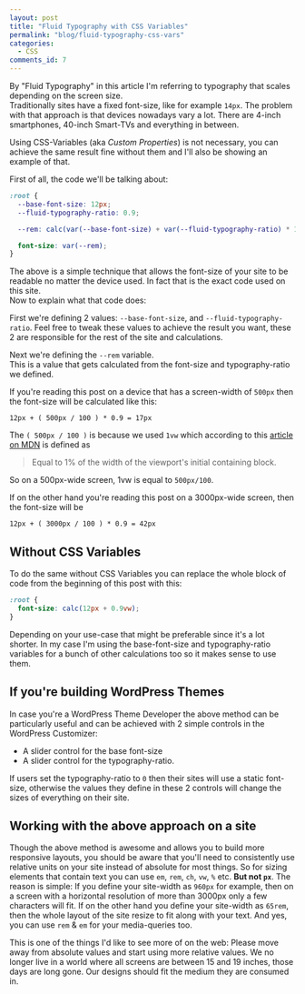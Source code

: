 ```yaml
---
layout: post
title: "Fluid Typography with CSS Variables"
permalink: "blog/fluid-typography-css-vars"
categories:
  - CSS
comments_id: 7
---
```


By "Fluid Typography" in this article I'm referring to typography that scales depending on the screen size.  
Traditionally sites have a fixed font-size, like for example `14px`. The problem with that approach is that devices nowadays vary a lot. There are 4-inch smartphones, 40-inch Smart-TVs and everything in between.

Using CSS-Variables (aka _Custom Properties_) is not necessary, you can achieve the same result fine without them and I'll also be showing an example of that.

First of all, the code we'll be talking about:
```css
:root {
  --base-font-size: 12px;
  --fluid-typography-ratio: 0.9;

  --rem: calc(var(--base-font-size) + var(--fluid-typography-ratio) * 1vw);

  font-size: var(--rem);
}
```

The above is a simple technique that allows the font-size of your site to be readable no matter the device used. In fact that is the exact code used on this site.  
Now to explain what that code does:

First we're defining 2 values: `--base-font-size`, and `--fluid-typography-ratio`. Feel free to tweak these values to achieve the result you want, these 2 are responsible for the rest of the site and calculations.

Next we're defining the `--rem` variable.  
This is a value that gets calculated from the font-size and typography-ratio we defined.

If you're reading this post on a device that has a screen-width of `500px` then the font-size will be calculated like this:
```
12px + ( 500px / 100 ) * 0.9 = 17px
```
The `( 500px / 100 )` is because we used `1vw` which according to this [article on MDN](https://developer.mozilla.org/en-US/docs/Web/CSS/length) is defined as

> Equal to 1% of the width of the viewport's initial containing block.

So on a 500px-wide screen, 1vw is equal to `500px/100`.

If on the other hand you're reading this post on a 3000px-wide screen, then the font-size will be 
```
12px + ( 3000px / 100 ) * 0.9 = 42px
```

## Without CSS Variables

To do the same without CSS Variables you can replace the whole block of code from the beginning of this post with this:
```css
:root {
  font-size: calc(12px + 0.9vw);
}
```

Depending on your use-case that might be preferable since it's a lot shorter. In my case I'm using the base-font-size and typography-ratio variables for a bunch of other calculations too so it makes sense to use them.

## If you're building WordPress Themes

In case you're a WordPress Theme Developer the above method can be particularly useful and can be achieved with 2 simple controls in the WordPress Customizer:
* A slider control for the base font-size
* A slider control for the typography-ratio.

If users set the typography-ratio to `0` then their sites will use a static font-size, otherwise the values they define in these 2 controls will change the sizes of everything on their site.  

## Working with the above approach on a site

Though the above method is awesome and allows you to build more responsive layouts, you should be aware that you'll need to consistently use relative units on your site instead of absolute for most things. So for sizing elements that contain text you can use `em`, `rem`, `ch`, `vw`, `%` etc. **But not `px`**. The reason is simple: If you define your site-width as `960px` for example, then on a screen with a horizontal resolution of more than 3000px only a few characters will fit. If on the other hand you define your site-width as `65rem`, then the whole layout of the site resize to fit along with your text. And yes, you can use `rem` & `em` for your media-queries too.

This is one of the things I'd like to see more of on the web: Please move away from absolute values and start using more relative values. We no longer live in a world where all screens are between 15 and 19 inches, those days are long gone. Our designs should fit the medium they are consumed in.